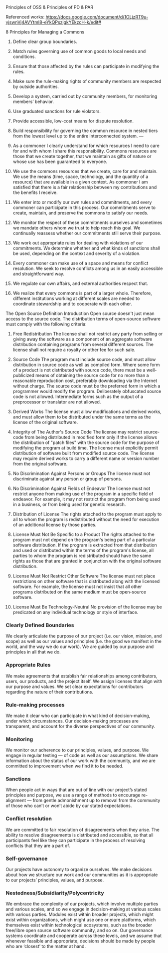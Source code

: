 Principles of OSS & Principles of PD & PAR


Referenced works: https://docs.google.com/document/d/1OLjzRT9u-vjswnVj4AVYtmI8-eYkQPszigkYEkzcH-k/edit#




8 Principles for Managing a Commons


1. Define clear group boundaries.


2. Match rules governing use of common goods to local needs and conditions.


3. Ensure that those affected by the rules can participate in modifying the rules.


4. Make sure the rule-making rights of community members are respected by outside authorities.


5. Develop a system, carried out by community members, for monitoring members’ behavior.


6. Use graduated sanctions for rule violators.


7. Provide accessible, low-cost means for dispute resolution.


8. Build responsibility for governing the common resource in nested tiers from the lowest level up to the entire interconnected system.
—

1.  As a commoner I clearly understand for which resources I need to care for and with whom I share this responsibility. Commons resources are those that we create together, that we maintain as gifts of nature or whose use has been guaranteed to everyone.

2. We use the commons resources that we create, care for and maintain. We use the means (time, space, technology, and the quantity of a resource) that are available in a given context. As commoner I am satisfied that there is a fair relationship between my contributions and the benefits I receive.

3. We enter into or modify our own rules and commitments, and every commoner can participate in this process. Our commitments serve to create, maintain, and preserve the commons to satisfy our needs.

4. We monitor the respect of these commitments ourselves and sometimes we mandate others whom we trust to help reach this goal. We continually reassess whether our commitments still serve their purpose.

5. We work out appropriate rules for dealing with violations of our commitments. We determine whether and what kinds of sanctions shall be used, depending on the context and severity of a violation.

6. Every commoner can make use of a space and means for conflict resolution. We seek to resolve conflicts among us in an easily accessible and straightforward way.

7. We regulate our own affairs, and external authorities respect that.

8. We realize that every commons is part of a larger whole. Therefore, different institutions working at different scales are needed to coordinate stewardship and to cooperate with each other.

The Open Source Definition
Introduction
Open source doesn't just mean access to the source code. The distribution terms of open-source software must comply with the following criteria:

1. Free Redistribution
The license shall not restrict any party from selling or giving away the software as a component of an aggregate software distribution containing programs from several different sources. The license shall not require a royalty or other fee for such sale.

2. Source Code
The program must include source code, and must allow distribution in source code as well as compiled form. Where some form of a product is not distributed with source code, there must be a well-publicized means of obtaining the source code for no more than a reasonable reproduction cost, preferably downloading via the Internet without charge. The source code must be the preferred form in which a programmer would modify the program. Deliberately obfuscated source code is not allowed. Intermediate forms such as the output of a preprocessor or translator are not allowed.

3. Derived Works
The license must allow modifications and derived works, and must allow them to be distributed under the same terms as the license of the original software.

4. Integrity of The Author's Source Code
The license may restrict source-code from being distributed in modified form only if the license allows the distribution of "patch files" with the source code for the purpose of modifying the program at build time. The license must explicitly permit distribution of software built from modified source code. The license may require derived works to carry a different name or version number from the original software.

5. No Discrimination Against Persons or Groups
The license must not discriminate against any person or group of persons.

6. No Discrimination Against Fields of Endeavor
The license must not restrict anyone from making use of the program in a specific field of endeavor. For example, it may not restrict the program from being used in a business, or from being used for genetic research.

7. Distribution of License
The rights attached to the program must apply to all to whom the program is redistributed without the need for execution of an additional license by those parties.

8. License Must Not Be Specific to a Product
The rights attached to the program must not depend on the program's being part of a particular software distribution. If the program is extracted from that distribution and used or distributed within the terms of the program's license, all parties to whom the program is redistributed should have the same rights as those that are granted in conjunction with the original software distribution.

9. License Must Not Restrict Other Software
The license must not place restrictions on other software that is distributed along with the licensed software. For example, the license must not insist that all other programs distributed on the same medium must be open-source software.

10. License Must Be Technology-Neutral
No provision of the license may be predicated on any individual technology or style of interface.



### Clearly Defined Boundaries

We clearly articulate the purpose of our project (i.e. our vision, mission, and scope) as well as our values and principles (i.e. the good we manifest in the world, and the way we do our work). We are guided by our purpose and principles in all that we do.

### Appropriate Rules
We make agreements that establish fair relationships among contributors, users, our products, and the project itself. We assign licenses that align with our purpose and values. We set clear expectations for contributors regarding the nature of their contributions. 

### Rule-making processes 
We make it clear who can participate in what kind of decision-making, under which circumstances. Our decision-making processes are transparent, and account for the diverse perspectives of our community. 

### Monitoring
We monitor our adherence to our principles, values, and purpose. We engage in regular testing — of code as well as our assumptions. We share information about the status of our work with the community, and we are committed to improvement when we find it to be needed.

### Sanctions 
When people act in ways that are out of line with our project’s stated principles and purpose, we use a range of methods to encourage re-alignment — from gentle admonishment up to removal from the community of those who can’t or won’t abide by our stated expectations.

### Conflict resolution
We are committed to fair resolution of disagreements when they arise. The ability to resolve disagreements is distributed and accessible, so that all participants feel like they can participate in the process of resolving conflicts that they are a part of.

### Self-governance
Our projects have autonomy to organize ourselves. We make decisions about how we structure our work and our communities as it is appropriate to our projects’ principles, values, and purpose.

### Nestedness/Subsidiarity/Polycentricity
We embrace the complexity of our projects, which involve multiple parties and various scales, and so we engage in decision-making at various scales with various parties. Modules exist within broader projects, which might exist within organizations, which might use one or more platforms, which themselves exist within technological ecosystems, such as the broader free/libre open source software community, and so on. Our governance systems coordinate and cooperate across these levels, and we assume that whenever feasible and appropriate, decisions should be made by people who are ‘closest’ to the matter at hand.
